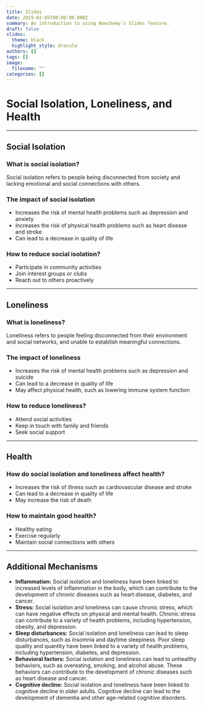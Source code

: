 ```yaml
---
title: Slides
date: 2019-02-05T00:00:00.000Z
summary: An introduction to using Wowchemy's Slides feature.
draft: false
slides:
  theme: black
  highlight_style: dracula
authors: []
tags: []
image:
  filename: ""
categories: []
---
```

# Social Isolation, Loneliness, and Health

- - -

## Social Isolation

### What is social isolation?

Social isolation refers to people being disconnected from society and lacking emotional and social connections with others.

### The impact of social isolation

* Increases the risk of mental health problems such as depression and anxiety
* Increases the risk of physical health problems such as heart disease and stroke
* Can lead to a decrease in quality of life

### How to reduce social isolation?

* Participate in community activities
* Join interest groups or clubs
* Reach out to others proactively

- - -

## Loneliness

### What is loneliness?

Loneliness refers to people feeling disconnected from their environment and social networks, and unable to establish meaningful connections.

### The impact of loneliness

* Increases the risk of mental health problems such as depression and suicide
* Can lead to a decrease in quality of life
* May affect physical health, such as lowering immune system function

### How to reduce loneliness?

* Attend social activities
* Keep in touch with family and friends
* Seek social support

- - -

## Health

### How do social isolation and loneliness affect health?

* Increases the risk of illness such as cardiovascular disease and stroke
* Can lead to a decrease in quality of life
* May increase the risk of death

### How to maintain good health?

* Healthy eating
* Exercise regularly
* Maintain social connections with others

- - -

## Additional Mechanisms

* **Inflammation:** Social isolation and loneliness have been linked to increased levels of inflammation in the body, which can contribute to the development of chronic diseases such as heart disease, diabetes, and cancer.
* **Stress:** Social isolation and loneliness can cause chronic stress, which can have negative effects on physical and mental health. Chronic stress can contribute to a variety of health problems, including hypertension, obesity, and depression.
* **Sleep disturbances:** Social isolation and loneliness can lead to sleep disturbances, such as insomnia and daytime sleepiness. Poor sleep quality and quantity have been linked to a variety of health problems, including hypertension, diabetes, and depression.
* **Behavioral factors:** Social isolation and loneliness can lead to unhealthy behaviors, such as overeating, smoking, and alcohol abuse. These behaviors can contribute to the development of chronic diseases such as heart disease and cancer.
* **Cognitive decline:** Social isolation and loneliness have been linked to cognitive decline in older adults. Cognitive decline can lead to the development of dementia and other age-related cognitive disorders.